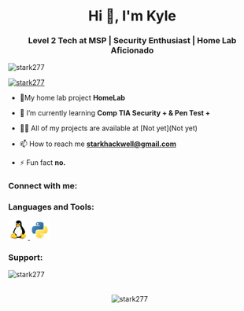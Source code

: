 <h1 align="center">Hi 👋, I'm Kyle</h1>
<h3 align="center">Level 2 Tech at MSP | Security Enthusiast | Home Lab Aficionado</h3>

<p align="left"> <img src="https://komarev.com/ghpvc/?username=stark277&label=Profile%20views&color=0e75b6&style=flat" alt="stark277" /> </p>

<p align="left"> <a href="https://github.com/ryo-ma/github-profile-trophy"><img src="https://github-profile-trophy.vercel.app/?username=stark277" alt="stark277" /></a> </p>

- 🔭My home lab project **HomeLab**

- 🌱 I’m currently learning **Comp TIA Security + & Pen Test +**

- 👨‍💻 All of my projects are available at [Not yet](Not yet)

- 📫 How to reach me **starkhackwell@gmail.com**

- ⚡ Fun fact **no.**

<h3 align="left">Connect with me:</h3>
<p align="left">
</p>

<h3 align="left">Languages and Tools:</h3>
<p align="left"> <a href="https://www.linux.org/" target="_blank" rel="noreferrer"> <img src="https://raw.githubusercontent.com/devicons/devicon/master/icons/linux/linux-original.svg" alt="linux" width="40" height="40"/> </a> <a href="https://www.python.org" target="_blank" rel="noreferrer"> <img src="https://raw.githubusercontent.com/devicons/devicon/master/icons/python/python-original.svg" alt="python" width="40" height="40"/> </a> </p>

<h3 align="left">Support:</h3>
<p><a href="https://www.buymeacoffee.com/stark277"> <img align="left" src="https://cdn.buymeacoffee.com/buttons/v2/default-yellow.png" height="50" width="210" alt="stark277" /></a></p><br><br>

<p><img align="center" src="https://github-readme-stats.vercel.app/api/top-langs?username=stark277&show_icons=true&locale=en&layout=compact" alt="stark277" /></p>
